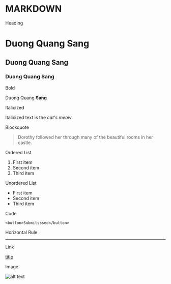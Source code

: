 # MARKDOWN
Heading
# Duong Quang Sang
## Duong Quang Sang
### Duong Quang Sang

Bold

Duong Quang **Sang**

Italicized 

Italicized text is the *cat's meow*.

Blockquote

> Dorothy followed her through many of the beautiful rooms in her castle.

Ordered List
1. First item
2. Second item
3. Third item

Unordered List
- First item
- Second item
- Third item

Code

`<button>Submitsssed</button>`

Horizontal Rule

---

Link

[title](https://www.example.com)

Image

![alt text](image.jpg)